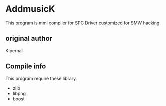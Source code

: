 # AddmusicK
This program is mml compiler for SPC Driver customized for SMW hacking.  

## original author
Kipernal

## Compile info
This program require these library.
- zlib
- libpng
- boost

